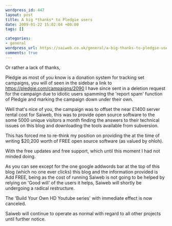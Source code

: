 ```yaml
--- 
wordpress_id: 447
layout: post
title: A big *thanks* to Pledgie users
date: 2009-01-22 15:02:04 +00:00
tags: []

categories: 
- general
wordpress_url: https://saiweb.co.uk/general/a-big-thanks-to-pledgie-users
comments: true
---
```

Or rather a lack of thanks,

Pledgie as most of you know is a donation system for tracking set campaigns, you will of seen in the sidebar a link to 
<a href="https://pledgie.com/campaigns/2090">https://pledgie.com/campaigns/2090</a> I have since sent in a deletion request for the campaign due to idiotic users spamming the 'report spam' function of Pledgie and marking the campaign down under their own.

Well that's nice of you, the campaign was to offset the near £1400 server rental cost for Saiweb, this was to provide open source software to the some 5000 unique visitors a month finding the answers to their technical issues on this blog and downloading the tools available from subversion.

This has forced me to re-think my position on providing the at the time of writing $20,200 worth of FREE open source software (as valued by ohloh).

With the free updates and free support, which until this moment I had not minded doing.

As you can see except for the one google addwords bar at the top of this blog (which no one ever clicks) this blog and the information provided is Add FREE, being as the cost of running Saiweb is not going to be helped by relying on 'Good will' of the users it helps, Saiweb will shortly be undergoing a radical restructure.

The 'Build Your Own HD Youtube series' with immediate effect is now canceled.

Saiweb will continue to operate as normal with regard to all other projects until further notice.

